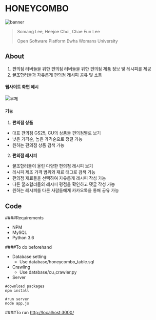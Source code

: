 # HONEYCOMBO

![banner](https://i.imgur.com/ZMCLrTX.png)

>Somang Lee, Heejoe Choi, Chae Eun Lee
>
>Open Software Platform
>Ewha Womans University

## About

1. 편의점 러버들을 위한 편의점 러버들을 위한 편의점 제품 정보 및 레시피를 제공
2. 꿀조합러들과 자유롭게 편의점 레시피 공유 및 소통

#### 웹사이트 화면 예시
![무제](https://i.imgur.com/lIZ5FFQ.png)

#### 기능

1. **편의점 상품**

- 대표 편의점 GS25, CU의 상품들 편의점별로 보기
- 낮은 가격순, 높은 가격순으로 정렬 가능
- 원하는 편의점 상품 검색 가능

2. **편의점 레시피**

- 꿀조합러들이 올린 다양한 편의점 레시피 보기
- 레시피 제조 가격 범위와 재료 태그로 검색 가능
- 편의점 재료들을 선택하여 자유롭게 레시피 작성 가능
- 다른 꿀조합러들의 레시피 평점을 확인하고 댓글 작성 가능
- 원하는 레시피를 다른 사람들에게 카카오톡을 통해 공유 가능

## Code

####Requirements

- NPM
- MySQL
- Python 3.6

####To do beforehand

- Database setting
  + Use database/honeycombo_table.sql
- Crawling
  + Use database/cu_crawler.py
- Server
```
#download packages
npm install

#run server
node app.js
```
####To run
[http://localhost:3000/](http://localhost:3000/)

